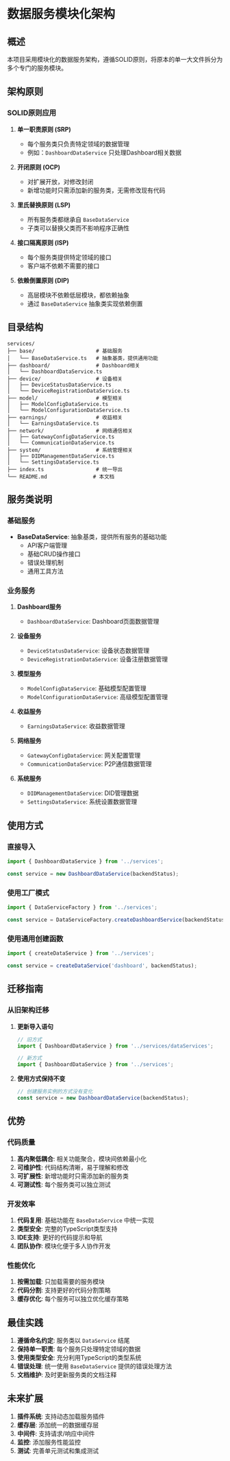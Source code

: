 # 数据服务模块化架构

## 概述

本项目采用模块化的数据服务架构，遵循SOLID原则，将原本的单一大文件拆分为多个专门的服务模块。

## 架构原则

### SOLID原则应用

1. **单一职责原则 (SRP)**
   - 每个服务类只负责特定领域的数据管理
   - 例如：`DashboardDataService` 只处理Dashboard相关数据

2. **开闭原则 (OCP)**
   - 对扩展开放，对修改封闭
   - 新增功能时只需添加新的服务类，无需修改现有代码

3. **里氏替换原则 (LSP)**
   - 所有服务类都继承自 `BaseDataService`
   - 子类可以替换父类而不影响程序正确性

4. **接口隔离原则 (ISP)**
   - 每个服务类提供特定领域的接口
   - 客户端不依赖不需要的接口

5. **依赖倒置原则 (DIP)**
   - 高层模块不依赖低层模块，都依赖抽象
   - 通过 `BaseDataService` 抽象类实现依赖倒置

## 目录结构

```
services/
├── base/                    # 基础服务
│   └── BaseDataService.ts   # 抽象基类，提供通用功能
├── dashboard/               # Dashboard相关
│   └── DashboardDataService.ts
├── device/                  # 设备相关
│   ├── DeviceStatusDataService.ts
│   └── DeviceRegistrationDataService.ts
├── model/                   # 模型相关
│   ├── ModelConfigDataService.ts
│   └── ModelConfigurationDataService.ts
├── earnings/                # 收益相关
│   └── EarningsDataService.ts
├── network/                 # 网络通信相关
│   ├── GatewayConfigDataService.ts
│   └── CommunicationDataService.ts
├── system/                  # 系统管理相关
│   ├── DIDManagementDataService.ts
│   └── SettingsDataService.ts
├── index.ts                 # 统一导出
└── README.md               # 本文档
```

## 服务类说明

### 基础服务

- **BaseDataService**: 抽象基类，提供所有服务的基础功能
  - API客户端管理
  - 基础CRUD操作接口
  - 错误处理机制
  - 通用工具方法

### 业务服务

1. **Dashboard服务**
   - `DashboardDataService`: Dashboard页面数据管理

2. **设备服务**
   - `DeviceStatusDataService`: 设备状态数据管理
   - `DeviceRegistrationDataService`: 设备注册数据管理

3. **模型服务**
   - `ModelConfigDataService`: 基础模型配置管理
   - `ModelConfigurationDataService`: 高级模型配置管理

4. **收益服务**
   - `EarningsDataService`: 收益数据管理

5. **网络服务**
   - `GatewayConfigDataService`: 网关配置管理
   - `CommunicationDataService`: P2P通信数据管理

6. **系统服务**
   - `DIDManagementDataService`: DID管理数据
   - `SettingsDataService`: 系统设置数据管理

## 使用方式

### 直接导入

```typescript
import { DashboardDataService } from '../services';

const service = new DashboardDataService(backendStatus);
```

### 使用工厂模式

```typescript
import { DataServiceFactory } from '../services';

const service = DataServiceFactory.createDashboardService(backendStatus);
```

### 使用通用创建函数

```typescript
import { createDataService } from '../services';

const service = createDataService('dashboard', backendStatus);
```

## 迁移指南

### 从旧架构迁移

1. **更新导入语句**
   ```typescript
   // 旧方式
   import { DashboardDataService } from '../services/dataServices';
   
   // 新方式
   import { DashboardDataService } from '../services';
   ```

2. **使用方式保持不变**
   ```typescript
   // 创建服务实例的方式没有变化
   const service = new DashboardDataService(backendStatus);
   ```

## 优势

### 代码质量

1. **高内聚低耦合**: 相关功能聚合，模块间依赖最小化
2. **可维护性**: 代码结构清晰，易于理解和修改
3. **可扩展性**: 新增功能时只需添加新的服务类
4. **可测试性**: 每个服务类可以独立测试

### 开发效率

1. **代码复用**: 基础功能在 `BaseDataService` 中统一实现
2. **类型安全**: 完整的TypeScript类型支持
3. **IDE支持**: 更好的代码提示和导航
4. **团队协作**: 模块化便于多人协作开发

### 性能优化

1. **按需加载**: 只加载需要的服务模块
2. **代码分割**: 支持更好的代码分割策略
3. **缓存优化**: 每个服务可以独立优化缓存策略

## 最佳实践

1. **遵循命名约定**: 服务类以 `DataService` 结尾
2. **保持单一职责**: 每个服务只处理特定领域的数据
3. **使用类型安全**: 充分利用TypeScript的类型系统
4. **错误处理**: 统一使用 `BaseDataService` 提供的错误处理方法
5. **文档维护**: 及时更新服务类的文档注释

## 未来扩展

1. **插件系统**: 支持动态加载服务插件
2. **缓存层**: 添加统一的数据缓存层
3. **中间件**: 支持请求/响应中间件
4. **监控**: 添加服务性能监控
5. **测试**: 完善单元测试和集成测试
